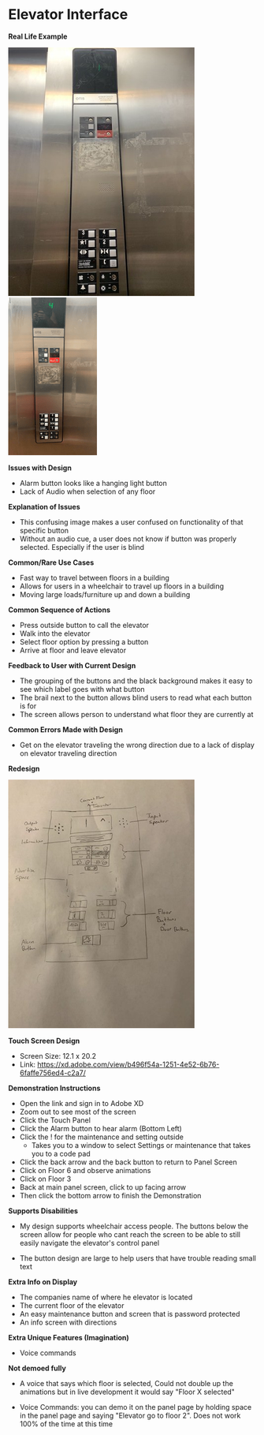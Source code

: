 # Elevator Interface

**Real Life Example**

![](IMG_8745.jpg)
![](WorkingElevator.gif)

**Issues with Design**

- Alarm button looks like a hanging light button
- Lack of Audio when selection of any floor

**Explanation of Issues**

- This confusing image makes a user confused on functionality of that specific button
- Without an audio cue, a user does not know if button was properly selected. Especially if the user is blind

**Common/Rare Use Cases**

- Fast way to travel between floors in a building
- Allows for users in a wheelchair to travel up floors in a building
- Moving large loads/furniture up and down a building

**Common Sequence of Actions**

- Press outside button to call the elevator
- Walk into the elevator
- Select floor option by pressing a button
- Arrive at floor and leave elevator

**Feedback to User with Current Design**

- The grouping of the buttons and the black background makes it easy to see which label goes with what button
- The brail next to the button allows blind users to read what each button is for
- The screen allows person to understand what floor they are currently at

**Common Errors Made with Design**

- Get on the elevator traveling the wrong direction due to a lack of display on elevator traveling direction

**Redesign**

![](IMG_8775.jpg)

**Touch Screen Design**

- Screen Size: 12.1 x 20.2
- Link: https://xd.adobe.com/view/b496f54a-1251-4e52-6b76-6faffe756ed4-c2a7/

**Demonstration Instructions**

- Open the link and sign in to Adobe XD
- Zoom out to see most of the screen
- Click the Touch Panel
- Click the Alarm button to hear alarm (Bottom Left)
- Click the ! for the maintenance and setting outside
  - Takes you to a window to select Settings or maintenance that takes you to a code pad
- Click the back arrow and the back button to return to Panel Screen
- Click on Floor 6 and observe animations
- Click on Floor 3
- Back at main panel screen, click to up facing arrow
- Then click the bottom arrow to finish the Demonstration

**Supports Disabilities**

- My design supports wheelchair access people. The buttons below the screen allow for people who cant reach the screen to be able to still easily navigate the elevator's control panel

- The button design are large to help users that have trouble reading small text

**Extra Info on Display**

- The companies name of where he elevator is located
- The current floor of the elevator
- An easy maintenance button and screen that is password protected
- An info screen with directions

**Extra Unique Features (Imagination)**

- Voice commands

**Not demoed fully**

- A voice that says which floor is selected, Could not double up the animations but in live development it would say "Floor X selected"

- Voice Commands: you can demo it on the panel page by holding space in the panel page and saying "Elevator go to floor 2". Does not work 100% of the time at this time
